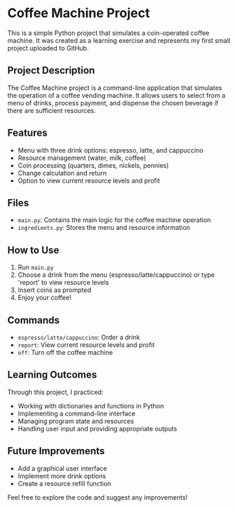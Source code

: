 # Coffee Machine Project

This is a simple Python project that simulates a coin-operated coffee machine. It was created as a learning exercise and represents my first small project uploaded to GitHub.

## Project Description

The Coffee Machine project is a command-line application that simulates the operation of a coffee vending machine. It allows users to select from a menu of drinks, process payment, and dispense the chosen beverage if there are sufficient resources.

## Features

- Menu with three drink options: espresso, latte, and cappuccino
- Resource management (water, milk, coffee)
- Coin processing (quarters, dimes, nickels, pennies)
- Change calculation and return
- Option to view current resource levels and profit

## Files

- `main.py`: Contains the main logic for the coffee machine operation
- `ingredients.py`: Stores the menu and resource information

## How to Use

1. Run `main.py`
2. Choose a drink from the menu (espresso/latte/cappuccino) or type 'report' to view resource levels
3. Insert coins as prompted
4. Enjoy your coffee!

## Commands

- `espresso/latte/cappuccino`: Order a drink
- `report`: View current resource levels and profit
- `off`: Turn off the coffee machine

## Learning Outcomes

Through this project, I practiced:
- Working with dictionaries and functions in Python
- Implementing a command-line interface
- Managing program state and resources
- Handling user input and providing appropriate outputs

## Future Improvements

- Add a graphical user interface
- Implement more drink options
- Create a resource refill function

Feel free to explore the code and suggest any improvements!
